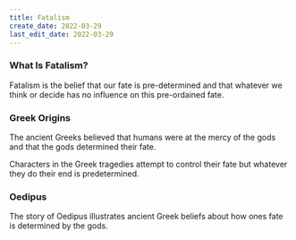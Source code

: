 ```yaml
---
title: Fatalism
create_date: 2022-03-29
last_edit_date: 2022-03-29
---
```

### What Is Fatalism?
Fatalism is the belief that our fate is pre-determined and that whatever we think or decide has no influence on this pre-ordained fate.

### Greek Origins
The ancient Greeks believed that humans were at the mercy of the gods and that the gods determined their fate.

Characters in the Greek tragedies attempt to control their fate but whatever they do their end is predetermined.

### Oedipus
The story of Oedipus illustrates ancient Greek beliefs about how ones fate is determined by the gods.